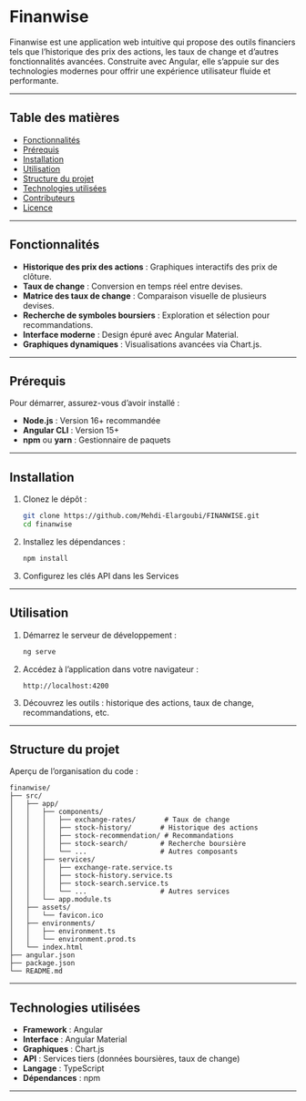 # Finanwise

Finanwise est une application web intuitive qui propose des outils financiers tels que l’historique des prix des actions, les taux de change et d’autres fonctionnalités avancées. Construite avec Angular, elle s’appuie sur des technologies modernes pour offrir une expérience utilisateur fluide et performante.

---

## Table des matières

- [Fonctionnalités](#fonctionnalit%C3%A9s)
- [Prérequis](#pr%C3%A9requis)
- [Installation](#installation)
- [Utilisation](#utilisation)
- [Structure du projet](#structure-du-projet)
- [Technologies utilisées](#technologies-utilis%C3%A9es)
- [Contributeurs](#contributeurs)
- [Licence](#licence)

---

## Fonctionnalités

- **Historique des prix des actions** : Graphiques interactifs des prix de clôture.
- **Taux de change** : Conversion en temps réel entre devises.
- **Matrice des taux de change** : Comparaison visuelle de plusieurs devises.
- **Recherche de symboles boursiers** : Exploration et sélection pour recommandations.
- **Interface moderne** : Design épuré avec Angular Material.
- **Graphiques dynamiques** : Visualisations avancées via Chart.js.

---

## Prérequis

Pour démarrer, assurez-vous d’avoir installé :

- **Node.js** : Version 16+ recommandée
- **Angular CLI** : Version 15+
- **npm** ou **yarn** : Gestionnaire de paquets

---

## Installation

1. Clonez le dépôt :
   ```bash
   git clone https://github.com/Mehdi-Elargoubi/FINANWISE.git
   cd finanwise
   ```

2. Installez les dépendances :
   ```bash
   npm install
   ```

3. Configurez les clés API dans les Services

---

## Utilisation

1. Démarrez le serveur de développement :
   ```bash
   ng serve
   ```

2. Accédez à l’application dans votre navigateur :
   ```
   http://localhost:4200
   ```

3. Découvrez les outils : historique des actions, taux de change, recommandations, etc.

---

## Structure du projet

Aperçu de l’organisation du code :

```
finanwise/
├── src/
│   ├── app/
│   │   ├── components/
│   │   │   ├── exchange-rates/       # Taux de change
│   │   │   ├── stock-history/       # Historique des actions
│   │   │   ├── stock-recommendation/ # Recommandations
│   │   │   ├── stock-search/        # Recherche boursière
│   │   │   └── ...                  # Autres composants
│   │   ├── services/
│   │   │   ├── exchange-rate.service.ts
│   │   │   ├── stock-history.service.ts
│   │   │   ├── stock-search.service.ts
│   │   │   └── ...                  # Autres services
│   │   └── app.module.ts
│   ├── assets/
│   │   └── favicon.ico
│   ├── environments/
│   │   ├── environment.ts
│   │   └── environment.prod.ts
│   └── index.html
├── angular.json
├── package.json
└── README.md
```

---

## Technologies utilisées

- **Framework** : Angular
- **Interface** : Angular Material
- **Graphiques** : Chart.js
- **API** : Services tiers (données boursières, taux de change)
- **Langage** : TypeScript
- **Dépendances** : npm

---

